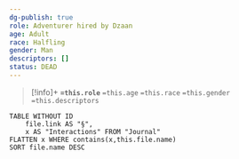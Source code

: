 ```yaml
---
dg-publish: true
role: Adventurer hired by Dzaan
age: Adult
race: Halfling
gender: Man
descriptors: []
status: DEAD
---
```


> [!info]+
> **`=this.role`**
> `=this.age` `=this.race` `=this.gender`
> `=this.descriptors`

```dataview
TABLE WITHOUT ID
	file.link AS "§", 
	x AS "Interactions" FROM "Journal"
FLATTEN x WHERE contains(x,this.file.name) 
SORT file.name DESC
```